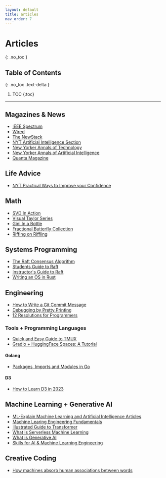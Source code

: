 ```yaml
---
layout: default 
title: articles
nav_order: 7
---
```


# Articles
{: .no_toc }

## Table of Contents
{: .no_toc .text-delta }

1. TOC
{:toc}

---
## Magazines & News
* [IEEE Spectrum](https://spectrum.ieee.org/)
* [Wired](https://www.wired.com/)
* [The NewStack](https://thenewstack.io/)
* [NYT Artificial Intelligence Section](https://www.nytimes.com/spotlight/artificial-intelligence)
* [New Yorker Annals of Technology](https://www.newyorker.com/tech/annals-of-technology)
* [New Yorker Annals of Artificial Intelligence](https://www.newyorker.com/science/annals-of-artificial-intelligence)
* [Quanta Magazine](https://www.quantamagazine.org/)

## Life Advice 
* [NYT Practical Ways to Improve your Confidence](https://www.nytimes.com/2019/06/03/smarter-living/how-to-improve-self-confidence.html)

## Math 
* [SVD In Action](https://www.bewitched.com/demo/svd/)
* [Visual Taylor Series](https://www.bewitched.com/demo/taylor/taylor.html)
* [Gini In a Bottle](https://www.bewitched.com/demo/gini/)
* [Fractional Butterfly Collection](https://www.bewitched.com/demo/fractions/)
* [Riffing on Riffling](https://www.bewitched.com/demo/shuffle/)

## Systems Programming 
* [The Raft Consensus Algorithm](https://raft.github.io/)
* [Students Guide to Raft](https://thesquareplanet.com/blog/students-guide-to-raft/)
* [Instructor's Guide to Raft](https://thesquareplanet.com/blog/instructors-guide-to-raft/)
* [Writing an OS in Rust](https://os.phil-opp.com/)

## Engineering 
* [How to Write a Git Commit Message](https://cbea.ms/git-commit/)
* [Debugging by Pretty Printing](https://blog.josejg.com/debugging-pretty/)
* [12 Resolutions for Programmers](https://matt.might.net/articles/programmers-resolutions/)
### Tools + Programming Languages 
* [Quick and Easy Guide to TMUX](https://hamvocke.com/blog/a-quick-and-easy-guide-to-tmux/)
* [Gradio + HuggingFace Spaces: A Tutorial](<https://www.tanishq.ai/blog/posts/2021-11-16-gradio-huggingface.html>)
#### Golang
* [Packages, Imports and Modules in Go](https://www.alexedwards.net/blog/an-introduction-to-packages-imports-and-modules)
#### D3
* [How to Learn D3 in 2023](https://connorrothschild.github.io/v4/viz)

## Machine Learning + Generative AI 
* [ML-Explain Machine Learning and Artificial Intelligence Articles](https://mlu-explain.github.io/)
* [Machine Learing Engineering Fundamentals](https://huyenchip.com/mlops/#ml_engineering_fundamentals)
* [Illustrated Guide to Transformer](https://jalammar.github.io/illustrated-transformer/)
* [What is Serverless Machine Learning](https://www.serverless-ml.org/blog/what-is-serverless-machine-learning)
* [What is Generative AI](https://spectrum.ieee.org/woebot)
* [Skills for AI & Machine Learning Engineering](https://spectrum.ieee.org/your-next-great-ai-engineer)

## Creative Coding
* [How machines absorb human associations between words](https://artsandculture.google.com/story/xgVxw84BWGgnLg?hl=en)
